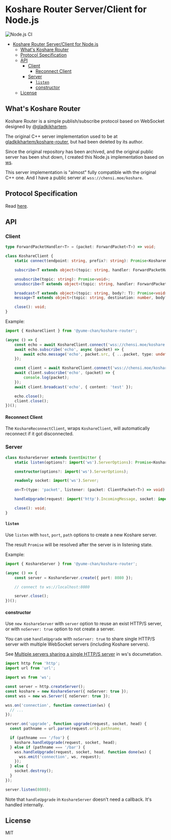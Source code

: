 # Koshare Router Server/Client for Node.js

![Node.js CI](https://github.com/yume-chan/koshare-router-nodejs/workflows/Node.js%20CI/badge.svg)

- [Koshare Router Server/Client for Node.js](#Koshare-Router-ServerClient-for-Nodejs)
  - [What's Koshare Router](#Whats-Koshare-Router)
  - [Protocol Specification](#Protocol-Specification)
  - [API](#API)
    - [Client](#Client)
      - [Reconnect Client](#Reconnect-Client)
    - [Server](#Server)
      - [`listen`](#listen)
      - [constructor](#constructor)
  - [License](#License)

## What's Koshare Router

Koshare Router is a simple publish/subscribe protocol based on WebSocket designed by [@gladkikhartem](https://github.com/gladkikhartem).

The original C++ server implementation used to be at [gladkikhartem/koshare-router](https://github.com/gladkikhartem/koshare-router), but had been deleted by its author.

Since the original repository has been archived, and the original public server has been shut down, I created this Node.js implementation based on [ws](https://github.com/websockets/ws).

This server implementation is "almost" fully compatible with the original C++ one. And I have a public server at `wss://chensi.moe/koshare`.

## Protocol Specification

Read [here](docs/protocol-specification.md).

## API

### Client

``` ts
type ForwardPacketHandler<T> = (packet: ForwardPacket<T>) => void;

class KoshareClient {
    static connect(endpoint: string, prefix?: string): Promise<KoshareClient>;

    subscribe<T extends object>(topic: string, handler: ForwardPacketHandler<T>): Promise<void>;

    unsubscribe(topic: string): Promise<void>;
    unsubscribe<T extends object>(topic: string, handler: ForwardPacketHandler<T>): Promise<void>;

    broadcast<T extends object>(topic: string, body?: T): Promise<void>;
    message<T extends object>(topic: string, destination: number, body?: T): Promise<void>;

    close(): void;
}
```

Example:

``` ts
import { KoshareClient } from '@yume-chan/koshare-router';

(async () => {
    const echo = await KoshareClient.connect('wss://chensi.moe/koshare');
    await echo.subscribe('echo', async (packet) => {
        await echo.message('echo', packet.src, { ...packet, type: undefined, topic: undefined, src: undefined, dst: undefined });
    });

    const client = await KoshareClient.connect('wss://chensi.moe/koshare');
    await client.subscribe('echo', (packet) => {
        console.log(packet);
    });
    await client.broadcast('echo', { content: 'test' });

    echo.close();
    client.close();
})();
```

#### Reconnect Client

The `KoshareReconnectClient`, wraps `KoshareClient`, will automatically reconnect if it got disconnected.

### Server

```ts
class KoshareServer extends EventEmitter {
    static listen(options?: import('ws').ServerOptions): Promise<KoshareServer>;

    constructor(options?: import('ws').ServerOptions);

    readonly socket: import('ws').Server;

    on<T>(type: 'packet', listener: (packet: ClientPacket<T>) => void): this;

    handleUpgrade(request: import('http').IncomingMessage, socket: import('net').Socket, upgradeHead: Buffer): void;

    close(): void;
}
```

#### `listen`

Use `listen` with `host`, `port`, `path` options to create a new Koshare server.

The result `Promise` will be resolved after the server is in listening state.

Example:

``` ts
import { KoshareServer } from '@yume-chan/koshare-router';

(async () => {
    const server = KoshareServer.create({ port: 8080 });

    // connect to ws://localhost:8080

    server.close();
})();
```

#### constructor

Use `new KoshareServer` with `server` option to reuse an exist HTTP/S server, or with `noServer: true` option to not create a server.

You can use `handleUpgrade` with `noServer: true` to share single HTTP/S server with multiple WebSocket servers (including Koshare servers).

See [Multiple servers sharing a single HTTP/S server](https://github.com/websockets/ws#multiple-servers-sharing-a-single-https-server) in ws's documetation.

``` ts
import http from 'http';
import url from 'url';

import ws from 'ws';

const server = http.createServer();
const koshare = new KoshareServer({ noServer: true });
const wss = new ws.Server({ noServer: true });

wss.on('connection', function connection(ws) {
  // ...
});

server.on('upgrade', function upgrade(request, socket, head) {
  const pathname = url.parse(request.url).pathname;

  if (pathname === '/foo') {
    koshare.handleUpgrade(request, socket, head);
  } else if (pathname === '/bar') {
    wss.handleUpgrade(request, socket, head, function done(ws) {
      wss.emit('connection', ws, request);
    });
  } else {
    socket.destroy();
  }
});

server.listen(8080);
```

Note that `handleUpgrade` in `KoshareServer` doesn't need a callback. It's handled internally.

## License

MIT

